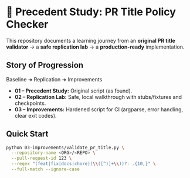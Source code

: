# 🧪 Precedent Study: PR Title Policy Checker

This repository documents a learning journey from an **original PR title validator** → a **safe replication lab** → a **production-ready** implementation.

## Story of Progression

Baseline ➜ Replication ➜ Improvements

- **01 – Precedent Study:** Original script (as found).
- **02 – Replication Lab:** Safe, local walkthrough with stubs/fixtures and checkpoints.
- **03 – Improvements:** Hardened script for CI (argparse, error handling, clear exit codes).

## Quick Start
```bash
python 03-improvements/validate_pr_title.py \
  --repository-name <ORG>/<REPO> \
  --pull-request-id 123 \
  --regex "(feat|fix|docs|chore)(\\([^)]+\\))?: .{10,}" \
  --full-match --ignore-case

